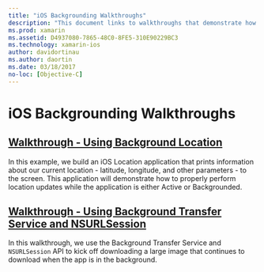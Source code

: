 ```yaml
---
title: "iOS Backgrounding Walkthroughs"
description: "This document links to walkthroughs that demonstrate how to use location information in a backgrounded app and how to use background transfer service and NSURLSession."
ms.prod: xamarin
ms.assetid: D4937080-7865-48C0-8FE5-310E90229BC3
ms.technology: xamarin-ios
author: davidortinau
ms.author: daortin
ms.date: 03/18/2017
no-loc: [Objective-C]
---
```


# iOS Backgrounding Walkthroughs

## [Walkthrough - Using Background Location](~/ios/app-fundamentals/backgrounding/ios-backgrounding-walkthroughs/location-walkthrough.md)

In this example, we build an iOS Location application that prints information about our current location - latitude, longitude, and other parameters - to the screen. This application will demonstrate how to properly perform location updates while the application is either Active or Backgrounded.

## [Walkthrough - Using Background Transfer Service and NSURLSession](~/ios/app-fundamentals/backgrounding/ios-backgrounding-walkthroughs/background-transfer-walkthrough.md)

In this walkthrough, we use the Background Transfer Service and `NSURLSession` API to kick off downloading a large image that continues to download when the app is in the background.

